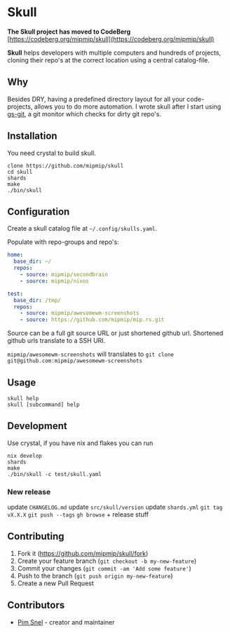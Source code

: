 # Skull

**The Skull project has moved to CodeBerg** [https://codeberg.org/mipmip/skull](https://codeberg.org/mipmip/skull)

**Skull** helps developers with multiple computers and hundreds of projects,
cloning their repo's at the correct location using a central catalog-file.

## Why

Besides DRY, having a predefined directory layout for all your code-projects,
allows you to do more automation. I wrote skull after I start using
[gs-git](https://github.com/mipmip/gs-git), a git monitor which checks for
dirty git repo's.

## Installation

You need crystal to build skull.

```
clone https://github.com/mipmip/skull
cd skull
shards
make
./bin/skull
```

## Configuration

Create a skull catalog file at `~/.config/skulls.yaml`.

Populate with repo-groups and repo's:

```yaml
home:
  base_dir: ~/
  repos:
    - source: mipmip/secondbrain
    - source: mipmip/nixos

test:
  base_dir: /tmp/
  repos:
    - source: mipmip/awesomewm-screenshots
    - source: https://github.com/mipmip/mip.rs.git
```

Source can be a full git source URL or just shortened github url. Shortened
github urls translate to a SSH URI.

`mipmip/awesomewm-screenshots` will translates to `git clone git@github.com:mipmip/awesomewm-screenshots`

## Usage

```
skull help
skull [subcommand] help
```

## Development

Use crystal, if you have nix and flakes you can run

```
nix develop
shards
make
./bin/skull -c test/skull.yaml
```

### New release

update `CHANGELOG.md`
update `src/skull/version`
update `shards.yml`
`git tag vX.X.X`
`git push --tags`
`gh browse` + release stuff

## Contributing

1. Fork it (<https://github.com/mipmip/skull/fork>)
2. Create your feature branch (`git checkout -b my-new-feature`)
3. Commit your changes (`git commit -am 'Add some feature'`)
4. Push to the branch (`git push origin my-new-feature`)
5. Create a new Pull Request

## Contributors

- [Pim Snel](https://github.com/mipmip) - creator and maintainer
